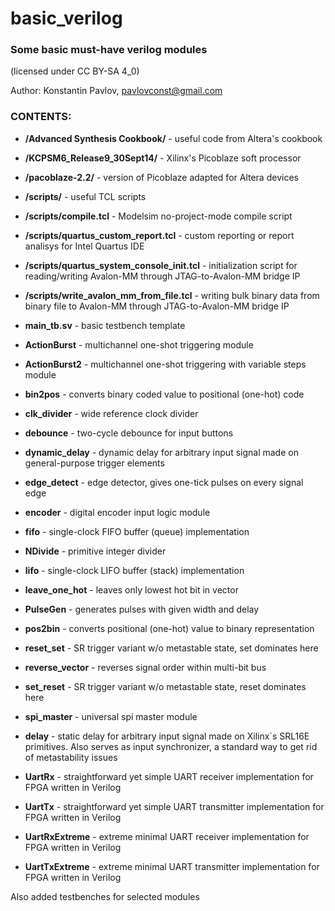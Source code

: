 ﻿# basic_verilog
### Some basic must-have verilog modules

(licensed under CC BY-SA 4_0)

Author: Konstantin Pavlov, pavlovconst@gmail.com


### CONTENTS:

* **/Advanced Synthesis Cookbook/**   - useful code from Altera's cookbook
* **/KCPSM6_Release9_30Sept14/**    - Xilinx's Picoblaze soft processor
* **/pacoblaze-2.2/**   - version of Picoblaze adapted for Altera devices

* **/scripts/**   - useful TCL scripts
* **/scripts/compile.tcl**   - Modelsim no-project-mode compile script
* **/scripts/quartus_custom_report.tcl**   - custom reporting or report analisys for Intel Quartus IDE
* **/scripts/quartus_system_console_init.tcl**   - initialization script for reading/writing Avalon-MM through JTAG-to-Avalon-MM bridge IP
* **/scripts/write_avalon_mm_from_file.tcl**   - writing bulk binary data from binary file to Avalon-MM through JTAG-to-Avalon-MM bridge IP

* **main_tb.sv**   - basic testbench template

* **ActionBurst**   - multichannel one-shot triggering module
* **ActionBurst2**    - multichannel one-shot triggering with variable steps module
* **bin2pos**   - converts binary coded value to positional (one-hot) code
* **clk_divider**    - wide reference clock divider
* **debounce**    - two-cycle debounce for input buttons
* **dynamic_delay**    - dynamic delay for arbitrary input signal made on general-purpose trigger elements
* **edge_detect**    - edge detector, gives one-tick pulses on every signal edge
* **encoder**   - digital encoder input logic module
* **fifo**    - single-clock FIFO buffer (queue) implementation
* **NDivide**   - primitive integer divider
* **lifo**   - single-clock LIFO buffer (stack) implementation
* **leave_one_hot**   - leaves only lowest hot bit in vector
* **PulseGen**    - generates pulses with given width and delay
* **pos2bin**   - converts positional (one-hot) value to binary representation
* **reset_set**    - SR trigger variant w/o metastable state, set dominates here
* **reverse_vector**    - reverses signal order within multi-bit bus
* **set_reset**    - SR trigger variant w/o metastable state, reset dominates here
* **spi_master**    - universal spi master module
* **delay**    - static delay for arbitrary input signal made on Xilinx`s SRL16E primitives. Also serves as input synchronizer, a standard way to get rid of metastability issues
* **UartRx**    - straightforward yet simple UART receiver implementation for FPGA written in Verilog
* **UartTx**    - straightforward yet simple UART transmitter implementation for FPGA written in Verilog
* **UartRxExtreme**   - extreme minimal UART receiver implementation for FPGA written in Verilog
* **UartTxExtreme**   - extreme minimal UART transmitter implementation for FPGA written in Verilog


Also added testbenches for selected modules

